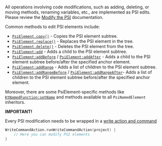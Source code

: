 All operations involving code modifications, such as adding, deleting, or moving methods, renaming variables, etc., are implemented as PSI edits.
Please review the [Modify the PSI](https://plugins.jetbrains.com/docs/intellij/modifying-psi.html) documentation.

Common methods to edit PSI elements include:
* [`PsiElement.copy()`](https://github.com/JetBrains/intellij-community/blob/19d9a1cc2d9c14df9c3bdee391e9e4795ac25cb9/platform/core-api/src/com/intellij/psi/PsiElement.java#L293) - Copies the PSI element subtree.
* [`PsiElement.replace()`](https://github.com/JetBrains/intellij-community/blob/19d9a1cc2d9c14df9c3bdee391e9e4795ac25cb9/platform/core-api/src/com/intellij/psi/PsiElement.java#L402) - Replaces the PSI element in the tree.
* [`PsiElement.delete()`](https://github.com/JetBrains/intellij-community/blob/19d9a1cc2d9c14df9c3bdee391e9e4795ac25cb9/platform/core-api/src/com/intellij/psi/PsiElement.java#L373) - Deletes the PSI element from the tree.
* [`PsiElement:add`](https://github.com/JetBrains/intellij-community/blob/19d9a1cc2d9c14df9c3bdee391e9e4795ac25cb9/platform/core-api/src/com/intellij/psi/PsiElement.java#L302) - Adds a child to the PSI element subtree.
* [`PsiElement:addBefore`](https://github.com/JetBrains/intellij-community/blob/19d9a1cc2d9c14df9c3bdee391e9e4795ac25cb9/platform/core-api/src/com/intellij/psi/PsiElement.java#L312C14-L312C23) / [`PsiElement:addAfter`](https://github.com/JetBrains/intellij-community/blob/19d9a1cc2d9c14df9c3bdee391e9e4795ac25cb9/platform/core-api/src/com/intellij/psi/PsiElement.java#L322)  - Adds a child to the PSI element subtree before/after the specified anchor element.
* [`PsiElement:addRange`](https://github.com/JetBrains/intellij-community/blob/19d9a1cc2d9c14df9c3bdee391e9e4795ac25cb9/platform/core-api/src/com/intellij/psi/PsiElement.java#L343) - Adds a list of children to the PSI element subtree.
* [`PsiElement:addRangeBefore`](https://github.com/JetBrains/intellij-community/blob/19d9a1cc2d9c14df9c3bdee391e9e4795ac25cb9/platform/core-api/src/com/intellij/psi/PsiElement.java#L354) / [`PsiElement:addRangeAfter`](https://github.com/JetBrains/intellij-community/blob/19d9a1cc2d9c14df9c3bdee391e9e4795ac25cb9/platform/core-api/src/com/intellij/psi/PsiElement.java#L365)- Adds a list of children to the PSI element subtree before/after the specified anchor element.


Moreover, there are some PsiElement-specific methods like [`KtNamedFunction:setName`](https://github.com/JetBrains/intellij-community/blob/bf3083ca66771e038eb1c64128b4e508f52acfad/platform/core-api/src/com/intellij/psi/PsiNamedElement.java#L39) and methods available to all `PsiNamedElement` inheritors.

**IMPORTANT!**

Every PSI modification needs to be wrapped in a [write action and command](https://github.com/JetBrains/intellij-community/blob/master/platform/core-api/src/com/intellij/openapi/command/WriteCommandAction.java)

```kotlin
WriteCommandAction.runWriteCommandAction(project) {
    // Here you can modify PSI elements
}
```
